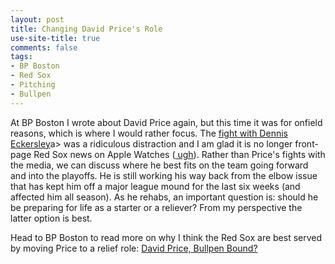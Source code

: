 ```yaml
---
layout: post
title: Changing David Price's Role
use-site-title: true
comments: false
tags:
- BP Boston
- Red Sox
- Pitching
- Bullpen
---
```


At BP Boston I wrote about David Price again, but this time it was for onfield reasons, which is where I would rather focus. The <a href="http://www.cteeter.ca/blog/2017-07-28-david-price-leader-boston-media-fight/" target = "_blank"> fight with Dennis Eckersley</a>a> was a ridiculous distraction and I am glad it is no longer front-page Red Sox news on Apple Watches (<a href = "https://www.nytimes.com/2017/09/05/sports/baseball/boston-red-sox-stealing-signs-yankees.html" target = "_blank"> ugh</a>). Rather than Price's fights with the media, we can discuss where he best fits on the team going forward and into the playoffs. He is still working his way back from the elbow issue that has kept him off a major league mound for the last six weeks (and affected him all season). As he rehabs, an important question is: should he be preparing for life as a starter or a reliever? From my perspective the latter option is best.

Head to BP Boston to read more on why I think the Red Sox are best served by moving Price to a relief role: <a href = "http://boston.locals.baseballprospectus.com/2017/09/07/david-price-bullpen-bound/" target = "_blank"> David Price, Bullpen Bound?</a>